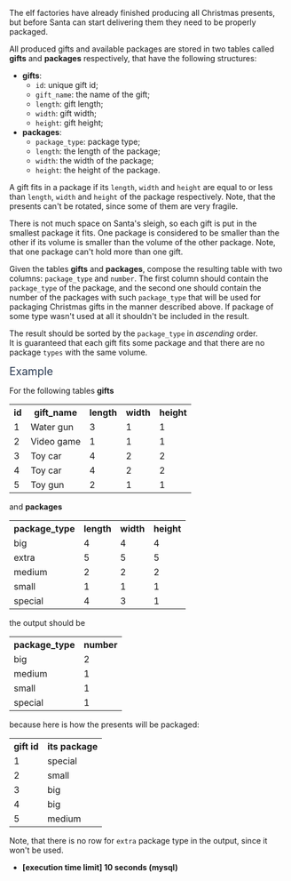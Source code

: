 <p>The elf factories have already finished producing all Christmas presents, but before Santa can start delivering them they need to be properly packaged.</p>
<p>All produced gifts and available packages are stored in two tables called <strong>gifts</strong> and <strong>packages</strong> respectively, that have the following structures:</p>
<ul>
<li><strong>gifts</strong>:
<ul>
<li><code>id</code>: unique gift id;</li>
<li><code>gift_name</code>: the name of the gift;</li>
<li><code>length</code>: gift length;</li>
<li><code>width</code>: gift width;</li>
<li><code>height</code>: gift height;</li>
</ul>
</li>
<li><strong>packages</strong>:
<ul>
<li><code>package_type</code>: package type;</li>
<li><code>length</code>: the length of the package;</li>
<li><code>width</code>: the width of the package;</li>
<li><code>height</code>: the height of the package.</li>
</ul>
</li>
</ul>
<p>A gift fits in a package if its <code>length</code>, <code>width</code> and <code>height</code> are equal to or less than <code>length</code>, <code>width</code> and <code>height</code> of the package respectively. Note, that the presents can't be rotated, since some of them are very fragile.</p>
<p>There is not much space on Santa's sleigh, so each gift is put in the smallest package it fits. One package is considered to be smaller than the other if its volume is smaller than the volume of the other package. Note, that one package can't hold more than one gift.</p>
<p>Given the tables <strong>gifts</strong> and <strong>packages</strong>, compose the resulting table with two columns: <code>package_type</code> and <code>number</code>. The first column should contain the <code>package_type</code> of the package, and the second one should contain the number of the packages with such <code>package_type</code> that will be used for packaging Christmas gifts in the manner described above. If package of some type wasn't used at all it shouldn't be included in the result.</p>
<p>The result should be sorted by the <code>package_type</code> in <em>ascending</em> order.<br />
It is guaranteed that each gift fits some package and that there are no package <code>types</code> with the same volume.</p>
<p><span class="markdown--header" style="color:#2b3b52;font-size:1.4em">Example</span></p>
<p>For the following tables <strong>gifts</strong></p>
<table>
<tr>
<th>id</th>
<th>gift_name</th>
<th>length</th>
<th>width</th>
<th>height</th>
</tr>
<tr>
  <td>1</td>
  <td>Water gun</td>
  <td>3</td>
  <td>1</td>
  <td>1</td>
</tr>
<tr>
  <td>2</td>
  <td>Video game</td>
  <td>1</td>
  <td>1</td>
  <td>1</td>
</tr>
<tr>
  <td>3</td>
  <td>Toy car</td>
  <td>4</td>
  <td>2</td>
  <td>2</td>
</tr>
<tr>
  <td>4</td>
  <td>Toy car</td>
  <td>4</td>
  <td>2</td>
  <td>2</td>
</tr>
<tr>
  <td>5</td>
  <td>Toy gun</td>
  <td>2</td>
  <td>1</td>
  <td>1</td>
</tr>
</table>
<p>and <strong>packages</strong></p>
<table>
<tr>
<th>package_type</th>
<th>length</th>
<th>width</th>
<th>height</th>
</tr>
<tr>
  <td>big</td>
  <td>4</td>
  <td>4</td>
  <td>4</td>
</tr>
<tr>
  <td>extra</td>
  <td>5</td>
  <td>5</td>
  <td>5</td>
</tr>
<tr>
  <td>medium</td>
  <td>2</td>
  <td>2</td>
  <td>2</td>
</tr>
<tr>
  <td>small</td>
  <td>1</td>
  <td>1</td>
  <td>1</td>
</tr>
<tr>
  <td>special</td>
  <td>4</td>
  <td>3</td>
  <td>1</td>
</tr>
</table>
<p>the output should be</p>
<table>
<tr>
<th>package_type</th>
<th>number</th>
</tr>
<tr>
  <td>big</td>
  <td>2</td>
</tr>
<tr>
  <td>medium</td>
  <td>1</td>
</tr>
<tr>
  <td>small</td>
  <td>1</td>
</tr>
<tr>
  <td>special</td>
  <td>1</td>
</tr>
</table>
<p>because here is how the presents will be packaged:</p>
<table>
<tr>
<th>gift id</th>
<th>its package</th>
</tr>
<tr>
  <td>1</td>
  <td>special</td>
</tr>
<tr>
  <td>2</td>
  <td>small</td>
</tr>
<tr>
  <td>3</td>
  <td>big</td>
</tr>
<tr>
  <td>4</td>
  <td>big</td>
</tr>
<tr>
  <td>5</td>
  <td>medium</td>
</tr>
</table>
<p>Note, that there is no row for <code>extra</code> package type in the output, since it won't be used.</p>
<ul>
<li><strong>[execution time limit] 10 seconds (mysql)</strong></li>
</ul>
